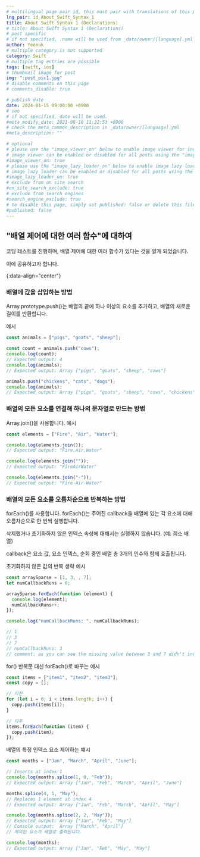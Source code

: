 ```yaml
---
# multilingual page pair id, this must pair with translations of this page. (This name must be unique)
lng_pair: id_About_Swift_Syntax_1
title: About Swift Syntax 1 (Declarations)
# title: About Swift Syntax 1 (Declarations)
# post specific
# if not specified, .name will be used from _data/owner/[language].yml
author: Yeonuk
# multiple category is not supported
category: Swift
# multiple tag entries are possible
tags: [swift, ios]
# thumbnail image for post
img: ":post_pic1.jpg"
# disable comments on this page
# comments_disable: true

# publish date
date: 2024-01-15 09:00:00 +0900
# seo
# if not specified, date will be used.
#meta_modify_date: 2021-08-10 11:32:53 +0900
# check the meta_common_description in _data/owner/[language].yml
#meta_description: ""

# optional
# please use the "image_viewer_on" below to enable image viewer for individual pages or posts (_posts/ or [language]/_posts folders).
# image viewer can be enabled or disabled for all posts using the "image_viewer_posts: true" setting in _data/conf/main.yml.
#image_viewer_on: true
# please use the "image_lazy_loader_on" below to enable image lazy loader for individual pages or posts (_posts/ or [language]/_posts folders).
# image lazy loader can be enabled or disabled for all posts using the "image_lazy_loader_posts: true" setting in _data/conf/main.yml.
#image_lazy_loader_on: true
# exclude from on site search
#on_site_search_exclude: true
# exclude from search engines
#search_engine_exclude: true
# to disable this page, simply set published: false or delete this file
#published: false
---
```


<!-- outline-start -->

## "배열 제어에 대한 여러 함수"에 대하여

코딩 테스트를 진행하며, 배열 제어에 대한 여러 함수가 있다는 것을 알게 되었습니다.

이에 공유하고자 합니다.

{:data-align="center"}

<!-- outline-end -->

### 배열에 값을 삽입하는 방법

Array.prototype.push()는 배열의 끝에 하나 이상의 요소를 추가하고, 배열의 새로운 길이를 반환합니다.

예시

```javascript
const animals = ["pigs", "goats", "sheep"];

const count = animals.push("cows");
console.log(count);
// Expected output: 4
console.log(animals);
// Expected output: Array ["pigs", "goats", "sheep", "cows"]

animals.push("chickens", "cats", "dogs");
console.log(animals);
// Expected output: Array ["pigs", "goats", "sheep", "cows", "chickens", "cats", "dogs"]
```

### 배열의 모든 요소를 연결해 하나의 문자열로 만드는 방법

Array.join()을 사용합니다.
예시

```javascript
const elements = ["Fire", "Air", "Water"];

console.log(elements.join());
// Expected output: "Fire,Air,Water"

console.log(elements.join(""));
// Expected output: "FireAirWater"

console.log(elements.join("-"));
// Expected output: "Fire-Air-Water"
```

### 배열의 모든 요소를 오름차순으로 반복하는 방법

forEach()를 사용합니다. forEach()는 주어진 callback을 배열에 있는 각 요소에 대해 오름차순으로 한 번씩 실행합니다.

삭제했거나 초기화하지 않은 인덱스 속성에 대해서는 실행하지 않습니다. (예: 희소 배열)

callback은 요소 값, 요소 인덱스, 순회 중인 배열 총 3개의 인수와 함께 호출됩니다.

초기화하지 않은 값의 반복 생략 예시

```javascript
const arraySparse = [1, 3, , 7];
let numCallbackRuns = 0;

arraySparse.forEach(function (element) {
  console.log(element);
  numCallbackRuns++;
});

console.log("numCallbackRuns: ", numCallbackRuns);

// 1
// 3
// 7
// numCallbackRuns: 3
// comment: as you can see the missing value between 3 and 7 didn't invoke callback function.
```

for() 반복문 대신 forEach()로 바꾸는 예시

```javascript
const items = ["item1", "item2", "item3"];
const copy = [];

// 이전
for (let i = 0; i < items.length; i++) {
  copy.push(items[i]);
}

// 이후
items.forEach(function (item) {
  copy.push(item);
});
```

배열의 특정 인덱스 요소 제어하는 예시

```javascript
const months = ["Jan", "March", "April", "June"];

// Inserts at index 1
console.log(months.splice(1, 0, "Feb"));
// Expected output: Array ["Jan", "Feb", "March", "April", "June"]

months.splice(4, 1, "May");
// Replaces 1 element at index 4
// Expected output: Array ["Jan", "Feb", "March", "April", "May"]

console.log(months.splice(2, 2, "May"));
// Expected output: Array ["Jan", "Feb", "May"]
// Console output:  Array ["March", "April"]
// 제외된 요소가 배열로 출력됩니다.

console.log(months);
// Expected output: Array ["Jan", "Feb", "May", "May"]
```
